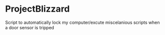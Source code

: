 # ProjectBlizzard
Script to automatically lock my computer/excute miscelanious scripts when a door sensor is tripped
